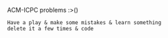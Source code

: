 ACM-ICPC problems :>()
```
Have a play & make some mistakes & learn something
delete it a few times & code 
```

